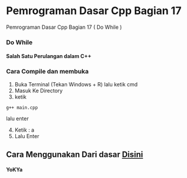 # Pemrograman Dasar Cpp Bagian 17
 Pemrograman Dasar Cpp Bagian 17 ( Do While )

### Do While
#### Salah Satu Perulangan dalam C++

### Cara Compile dan membuka
1. Buka Terminal (Tekan Windows + R) lalu ketik cmd
2. Masuk Ke Directory
3. ketik
```
g++ main.cpp
```
lalu enter

4. Ketik : a
5. Lalu Enter

## Cara Menggunakan Dari dasar [Disini](https://github.com/YoKYa/Pemrograman-Dasar-Cpp-Bagian-1)


#### YoKYa